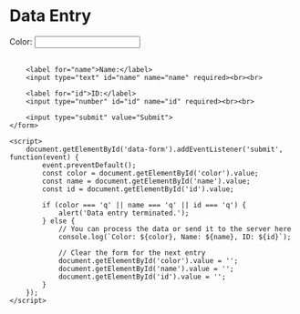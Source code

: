 <!DOCTYPE html>
<html lang="en">
<head>
    <meta charset="UTF-8">
    <meta name="viewport" content="width=device-width, initial-scale=1.0">
    <title>Data Entry</title>
</head>
<body>
    <h1>Data Entry</h1>
    <form id="data-form">
        <label for="color">Color:</label>
        <input type="text" id="color" name="color" required><br><br>

        <label for="name">Name:</label>
        <input type="text" id="name" name="name" required><br><br>

        <label for="id">ID:</label>
        <input type="number" id="id" name="id" required><br><br>

        <input type="submit" value="Submit">
    </form>

    <script>
        document.getElementById('data-form').addEventListener('submit', function(event) {
            event.preventDefault();
            const color = document.getElementById('color').value;
            const name = document.getElementById('name').value;
            const id = document.getElementById('id').value;

            if (color === 'q' || name === 'q' || id === 'q') {
                alert('Data entry terminated.');
            } else {
                // You can process the data or send it to the server here
                console.log(`Color: ${color}, Name: ${name}, ID: ${id}`);

                // Clear the form for the next entry
                document.getElementById('color').value = '';
                document.getElementById('name').value = '';
                document.getElementById('id').value = '';
            }
        });
    </script>
</body>
</html>

